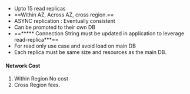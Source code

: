 - Upto 15 read replicas
- ==Within AZ, Across AZ, cross region.==
- ASYNC replication : Eventually consistent
- Can be promoted to their own DB
- ==***** Connection String must be updated in application to leverage read-replica***== 
- For read only use case and avoid load on main DB
- Each replica must be same size and resources as the main DB.

#### Network Cost
1. Within Region No cost
2. Cross Region fees.